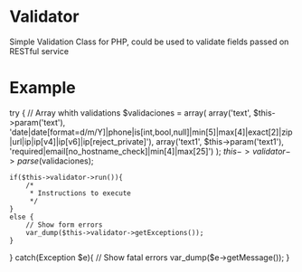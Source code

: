 Validator
=========

Simple Validation Class for PHP, could be used to validate fields passed on RESTful service

Example
=======

try {
	// Array whith validations
	$validaciones = array(
		array('text', $this->param('text'), 'date|date[format=d/m/Y]|phone|is[int,bool,null]|min[5]|max[4]|exact[2]|zip|url|ip|ip[v4]|ip[v6]|ip[reject_private]'),
		array('text1', $this->param('text1'), 'required|email[no_hostname_check]|min[4]|max[25]')
	);
	$this->validator->parse($validaciones);

	if($this->validator->run()){
		/*
		 * Instructions to execute
		 */
	}
	else {
		// Show form errors
		var_dump($this->validator->getExceptions());
	}
}
catch(Exception $e){
	// Show fatal errors
	var_dump($e->getMessage());
}